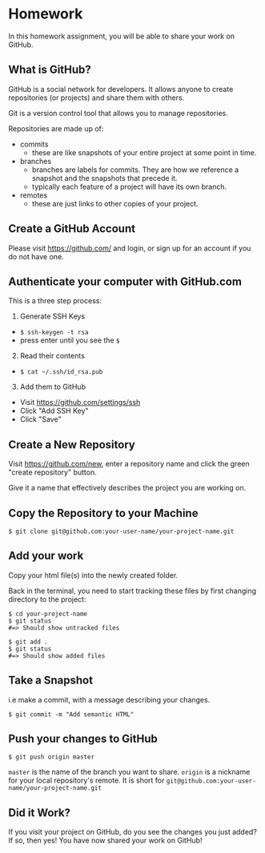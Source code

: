 # Homework

In this homework assignment, you will be able to share your work on GitHub.  

## What is GitHub?

GitHub is a social network for developers. It allows anyone to create repositories (or projects)
and share them with others.

Git is a version control tool that allows you to manage repositories.

Repositories are made up of:

- commits
  - these are like snapshots of your entire project at some point in time.
- branches
  - branches are labels for commits. They are how we reference a snapshot and the snapshots that precede it.
  - typically each feature of a project will have its own branch.
- remotes
  - these are just links to other copies of your project.

## Create a GitHub Account

Please visit https://github.com/ and login, or sign up for an account if you
do not have one.

## Authenticate your computer with GitHub.com

This is a three step process:

1. Generate SSH Keys
  - `$ ssh-keygen -t rsa`
  - press enter until you see the `$`
2. Read their contents
  - `$ cat ~/.ssh/id_rsa.pub`
3. Add them to GitHub
  - Visit https://github.com/settings/ssh
  - Click "Add SSH Key"
  - Click "Save"

## Create a New Repository

Visit <https://github.com/new>, enter a repository name and click the
green "create repository" button.

Give it a name that effectively describes the project you are working on.

## Copy the Repository to your Machine

    $ git clone git@github.com:your-user-name/your-project-name.git

##  Add your work 

Copy your html file(s) into the newly created folder.

Back in the terminal, you need to start tracking these files by first changing directory
to the project:

    $ cd your-project-name 
    $ git status
    #=> Should show untracked files

    $ git add .
    $ git status
    #=> Should show added files

## Take a Snapshot

i.e make a commit, with a message describing your changes.

    $ git commit -m "Add semantic HTML"

## Push your changes to GitHub

    $ git push origin master

`master` is the name of the branch you want to share. `origin` is a nickname for your local
repository's remote. It is short for `git@github.com:your-user-name/your-project-name.git`

## Did it Work?

If you visit your project on GitHub, do you see the changes you just added? If so, then yes!
You have now shared your work on GitHub!




